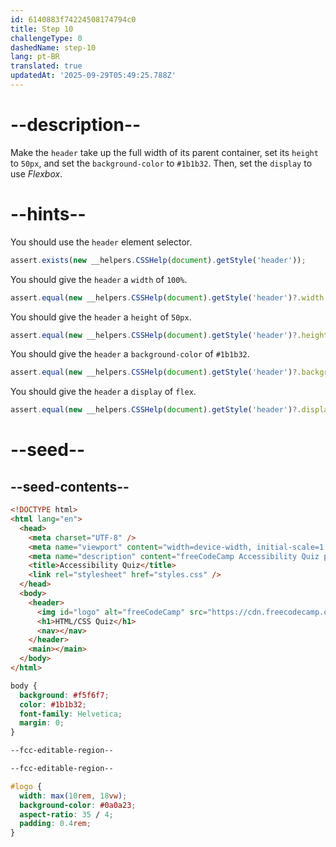```yaml
---
id: 6140883f74224508174794c0
title: Step 10
challengeType: 0
dashedName: step-10
lang: pt-BR
translated: true
updatedAt: '2025-09-29T05:49:25.788Z'
---
```


# --description--

Make the `header` take up the full width of its parent container, set its `height` to `50px`, and set the `background-color` to `#1b1b32`. Then, set the `display` to use _Flexbox_.

# --hints--

You should use the `header` element selector.

```js
assert.exists(new __helpers.CSSHelp(document).getStyle('header'));
```

You should give the `header` a `width` of `100%`.

```js
assert.equal(new __helpers.CSSHelp(document).getStyle('header')?.width, '100%');
```

You should give the `header` a `height` of `50px`.

```js
assert.equal(new __helpers.CSSHelp(document).getStyle('header')?.height, '50px');
```

You should give the `header` a `background-color` of `#1b1b32`.

```js
assert.equal(new __helpers.CSSHelp(document).getStyle('header')?.backgroundColor, 'rgb(27, 27, 50)');
```

You should give the `header` a `display` of `flex`.

```js
assert.equal(new __helpers.CSSHelp(document).getStyle('header')?.display, 'flex');
```

# --seed--

## --seed-contents--

```html
<!DOCTYPE html>
<html lang="en">
  <head>
    <meta charset="UTF-8" />
    <meta name="viewport" content="width=device-width, initial-scale=1.0" />
    <meta name="description" content="freeCodeCamp Accessibility Quiz practice project" />
    <title>Accessibility Quiz</title>
    <link rel="stylesheet" href="styles.css" />
  </head>
  <body>
    <header>
      <img id="logo" alt="freeCodeCamp" src="https://cdn.freecodecamp.org/platform/universal/fcc_primary.svg">
      <h1>HTML/CSS Quiz</h1>
      <nav></nav>
    </header>
    <main></main>
  </body>
</html>

```

```css
body {
  background: #f5f6f7;
  color: #1b1b32;
  font-family: Helvetica;
  margin: 0;
}

--fcc-editable-region--

--fcc-editable-region--

#logo {
  width: max(10rem, 18vw);
  background-color: #0a0a23;
  aspect-ratio: 35 / 4;
  padding: 0.4rem;
}

```
